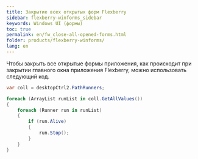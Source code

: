 ```yaml
---
title: Закрытие всех открытых форм Flexberry
sidebar: flexberry-winforms_sidebar
keywords: Windows UI (формы)
toc: true
permalink: en/fw_close-all-opened-forms.html
folder: products/flexberry-winforms/
lang: en
---
```


Чтобы закрыть все открытые формы приложения, как происходит при закрытии главного окна приложения Flexberry, можно использовать следующий код.

```csharp
var coll = desktopCtrl2.PathRunners;

foreach (ArrayList runList in coll.GetAllValues())
{
	foreach (Runner run in runList)
	{
		if (run.Alive)
		{
			run.Stop();
		}
	}
}
```

